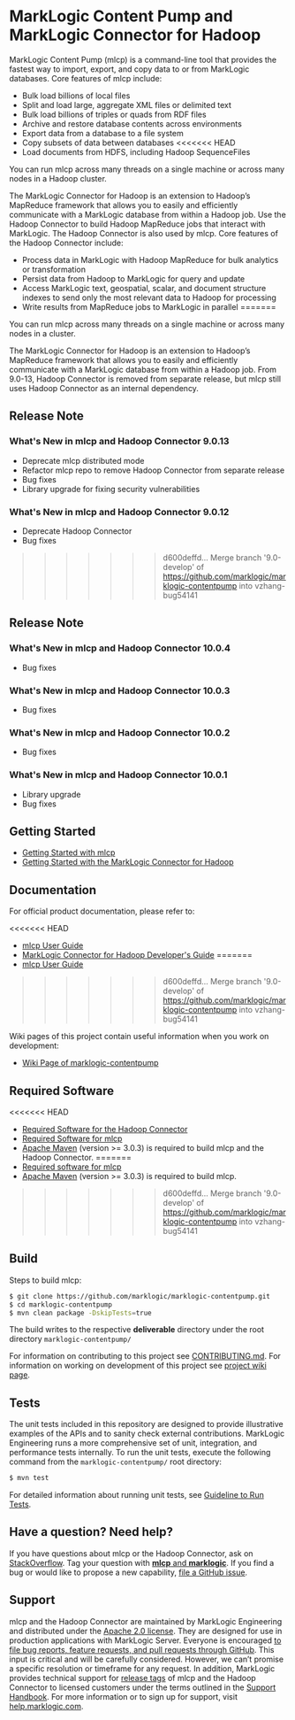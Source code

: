 # MarkLogic Content Pump and MarkLogic Connector for Hadoop

MarkLogic Content Pump (mlcp) is a command-line tool that provides the fastest way to import, export, and copy data to or from MarkLogic databases. Core features of mlcp include:

* Bulk load billions of local files
* Split and load large, aggregate XML files or delimited text
* Bulk load billions of triples or quads from RDF files
* Archive and restore database contents across environments
* Export data from a database to a file system
* Copy subsets of data between databases
<<<<<<< HEAD
* Load documents from HDFS, including Hadoop SequenceFiles

You can run mlcp across many threads on a single machine or across many nodes in a Hadoop cluster.

The MarkLogic Connector for Hadoop is an extension to Hadoop’s MapReduce framework that allows you to easily and efficiently communicate with a MarkLogic database from within a Hadoop job. Use the Hadoop Connector to build Hadoop MapReduce jobs that interact with MarkLogic. The Hadoop Connector is also used by mlcp. Core features of the  Hadoop Connector include:

* Process data in MarkLogic with Hadoop MapReduce for bulk analytics or transformation
* Persist data from Hadoop to MarkLogic for query and update
* Access MarkLogic text, geospatial, scalar, and document structure indexes to send only the most relevant data to Hadoop for processing
* Write results from MapReduce jobs to MarkLogic in parallel
=======

You can run mlcp across many threads on a single machine or across many nodes in a cluster.

The MarkLogic Connector for Hadoop is an extension to Hadoop’s MapReduce framework that allows you to easily and efficiently communicate with a MarkLogic database from within a Hadoop job. From 9.0-13, Hadoop Connector is removed from separate release, but mlcp still uses Hadoop Connector as an internal dependency. 

## Release Note
### What's New in mlcp and Hadoop Connector 9.0.13

- Deprecate mlcp distributed mode
- Refactor mlcp repo to remove Hadoop Connector from separate release
- Bug fixes
- Library upgrade for fixing security vulnerabilities 

### What's New in mlcp and Hadoop Connector 9.0.12

- Deprecate Hadoop Connector
- Bug fixes
>>>>>>> d600deffd... Merge branch '9.0-develop' of https://github.com/marklogic/marklogic-contentpump into vzhang-bug54141

## Release Note
### What's New in mlcp and Hadoop Connector 10.0.4

-  Bug fixes

### What's New in mlcp and Hadoop Connector 10.0.3

-	Bug fixes


### What's New in mlcp and Hadoop Connector 10.0.2

-	Bug fixes

### What's New in mlcp and Hadoop Connector 10.0.1

-  Library upgrade
-	Bug fixes



## Getting Started

- [Getting Started with mlcp](http://docs.marklogic.com/guide/mlcp/getting-started)
- [Getting Started with the MarkLogic Connector for Hadoop](http://docs.marklogic.com/guide/mapreduce/quickstart)

## Documentation

For official product documentation, please refer to:

<<<<<<< HEAD
- [mlcp User Guide](http://docs.marklogic.com/guide/mlcp)
- [MarkLogic Connector for Hadoop Developer's Guide](http://docs.marklogic.com/guide/mapreduce)
=======
- [mlcp User Guide](https://docs.marklogic.com/9.0/guide/mlcp)
>>>>>>> d600deffd... Merge branch '9.0-develop' of https://github.com/marklogic/marklogic-contentpump into vzhang-bug54141

Wiki pages of this project contain useful information when you work on development:

- [Wiki Page of marklogic-contentpump](https://github.com/marklogic/marklogic-contentpump/wiki)

## Required Software

<<<<<<< HEAD
- [Required Software for the Hadoop Connector](http://docs.marklogic.com/guide/mapreduce/quickstart#id_78738)
- [Required Software for mlcp](http://docs.marklogic.com/guide/mlcp/install#id_44231)
- [Apache Maven](https://maven.apache.org/) (version >= 3.0.3) is required to build mlcp and the Hadoop Connector.
=======
- [Required software for mlcp](http://docs.marklogic.com/9.0/guide/mlcp/install#id_44231)
- [Apache Maven](https://maven.apache.org/) (version >= 3.0.3) is required to build mlcp.
>>>>>>> d600deffd... Merge branch '9.0-develop' of https://github.com/marklogic/marklogic-contentpump into vzhang-bug54141

## Build

Steps to build mlcp:

``` bash
$ git clone https://github.com/marklogic/marklogic-contentpump.git
$ cd marklogic-contentpump
$ mvn clean package -DskipTests=true
```

The build writes to the respective **deliverable** directory under the root directory `marklogic-contentpump/`

For information on contributing to this project see [CONTRIBUTING.md](https://github.com/marklogic/marklogic-contentpump/blob/develop/CONTRIBUTING.md). For information on working on development of this project see [project wiki page](https://github.com/marklogic/marklogic-contentpump/wiki).

## Tests

The unit tests included in this repository are designed to provide illustrative examples of the APIs and to sanity check external contributions. MarkLogic Engineering runs a more comprehensive set of unit, integration, and performance tests internally. To run the unit tests, execute the following command from the `marklogic-contentpump/` root directory:

``` bash
$ mvn test
```

For detailed information about running unit tests, see [Guideline to Run Tests](https://github.com/marklogic/marklogic-contentpump/wiki/Guideline-to-Run-Tests).

## Have a question? Need help?

If you have questions about mlcp or the Hadoop Connector, ask on [StackOverflow](http://stackoverflow.com/questions/tagged/mlcp). Tag your question with [**mlcp** and **marklogic**](http://stackoverflow.com/questions/tagged/mlcp+marklogic). If you find a bug or would like to propose a new capability, [file a GitHub issue](https://github.com/marklogic/marklogic-contentpump/issues/new).

## Support

mlcp and the Hadoop Connector are maintained by MarkLogic Engineering and distributed under the [Apache 2.0 license](https://github.com/marklogic/marklogic-contentpump/blob/develop/LICENSE). They are designed for use in production applications with MarkLogic Server. Everyone is encouraged [to file bug reports, feature requests, and pull requests through GitHub](https://github.com/marklogic/marklogic-contentpump/issues/new). This input is critical and will be carefully considered. However, we can’t promise a specific resolution or timeframe for any request. In addition, MarkLogic provides technical support for [release tags](https://github.com/marklogic/marklogic-contentpump/releases) of mlcp and the Hadoop Connector to licensed customers under the terms outlined in the [Support Handbook](http://www.marklogic.com/files/Mark_Logic_Support_Handbook.pdf). For more information or to sign up for support, visit [help.marklogic.com](http://help.marklogic.com).
